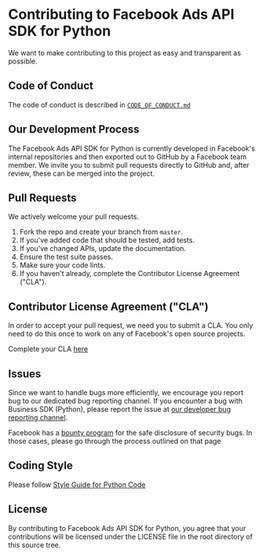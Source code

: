 # Contributing to Facebook Ads API SDK for Python
We want to make contributing to this project as easy and transparent as
possible.

## Code of Conduct
The code of conduct is described in [`CODE_OF_CONDUCT.md`](CODE_OF_CONDUCT.md)

## Our Development Process
The Facebook Ads API SDK for Python is currently developed in Facebook's internal
repositories and then exported out to GitHub by a Facebook team member. We invite
you to submit pull requests directly to GitHub and, after review, these can be
merged into the project.

## Pull Requests
We actively welcome your pull requests.

1. Fork the repo and create your branch from `master`.
2. If you've added code that should be tested, add tests.
3. If you've changed APIs, update the documentation.
4. Ensure the test suite passes.
5. Make sure your code lints.
6. If you haven't already, complete the Contributor License Agreement ("CLA").

## Contributor License Agreement ("CLA")
In order to accept your pull request, we need you to submit a CLA. You only need
to do this once to work on any of Facebook's open source projects.

Complete your CLA [here](https://code.facebook.com/cla)

## Issues
Since we want to handle bugs more efficiently, we encourage you report bug to
our dedicated bug reporting channel.
If you encounter a bug with Business SDK (Python), please report the issue at
[our developer bug reporting channel](https://developers.facebook.com/support/bugs/).

Facebook has a [bounty program](https://www.facebook.com/whitehat/) for the safe
disclosure of security bugs. In those cases, please go through the process
outlined on that page

## Coding Style
Please follow [Style Guide for Python Code](https://www.python.org/dev/peps/pep-0008/)

## License
By contributing to Facebook Ads API SDK for Python, you agree that your contributions
will be licensed under the LICENSE file in the root directory of this source tree.
